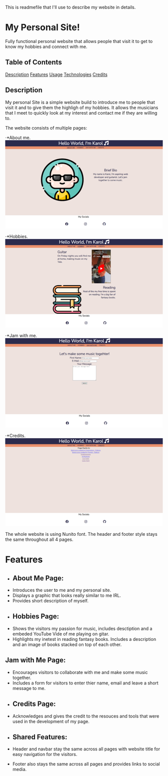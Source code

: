 This is readmefile that I'll use to describe my website in details.

# My Personal Site!

Fully functional personal website that allows people that visit it to get to know my hobbies and connect with me.

## Table of Contents

[Description](#description)
[Features](#features)
[Usage](#usage)
[Technologies](#technologies)
[Credits](#credits)

## Description

My personal Site is a simple website build to introduce me to people that visit it and to give them the highligh of my hobbies.
It allows the musicians that I meet to quickly look at my interest and contact me if they are willing to.

The website consists of multiple pages:

⋅\*About me.
![About Me Page](image.png)

⋅\*Hobbies.
![Hobbies Page](image-1.png)

⋅\*Jam with me.
![Jam With Me Page](image-2.png)

⋅\*Credits.
![Credits Page](image-3.png)

The whole website is using Nunito font.
The header and footer style stays the same throughout all 4 pages.

# Features

- ## About Me Page:
- Introduces the user to me and my personal site.
- Displays a graphic that looks really similar to me IRL.
- Provides short description of myself.

* ## Hobbies Page:
* Shows the visitors my passion for music, includes desctiption and a embeded YouTube Vide of me playing on gitar.
* Highlights my inetest in reading fantasy books. Includes a description and an image of books stacked on top of each other.

## Jam with Me Page:

- Encourages visitors to collaborate with me and make some music together.
- Includes a form for visitors to enter thier name, email and leave a short message to me.

* ## Credits Page:
* Acknowledges and gives the credit to the resouces and tools that were used in the development of my page.

* ## Shared Features:
* Header and navbar stay the same across all pages with website title for easy navigation for the visitors.
* Footer also stays the same across all pages and provides links to social media.
